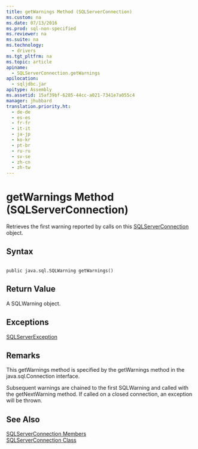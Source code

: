 ```yaml
---
title: getWarnings Method (SQLServerConnection)
ms.custom: na
ms.date: 07/13/2016
ms.prod: sql-non-specified
ms.reviewer: na
ms.suite: na
ms.technology: 
  - drivers
ms.tgt_pltfrm: na
ms.topic: article
apiname: 
  - SQLServerConnection.getWarnings
apilocation: 
  - sqljdbc.jar
apitype: Assembly
ms.assetid: 15af39bf-6285-44cc-a021-7341e7a055c4
manager: jhubbard
translation.priority.ht: 
  - de-de
  - es-es
  - fr-fr
  - it-it
  - ja-jp
  - ko-kr
  - pt-br
  - ru-ru
  - sv-se
  - zh-cn
  - zh-tw
---
```

# getWarnings Method (SQLServerConnection)
  Retrieves the first warning reported by calls on this [SQLServerConnection](../content/SQLServerConnection-Class.md) object.  
  
## Syntax  
  
```  
  
public java.sql.SQLWarning getWarnings()  
```  
  
## Return Value  
 A SQLWarning object.  
  
## Exceptions  
 [SQLServerException](../content/SQLServerException-Class.md)  
  
## Remarks  
 This getWarnings method is specified by the getWarnings method in the java.sql.Connection interface.  
  
 Subsequent warnings are chained to the first SQLWarning and called with the getNextWarning method. If called on a closed connection, an exception will be thrown.  
  
## See Also  
 [SQLServerConnection Members](../content/SQLServerConnection-Members.md)   
 [SQLServerConnection Class](../content/SQLServerConnection-Class.md)  
  
  